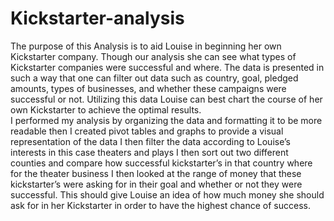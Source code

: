 # Kickstarter-analysis                                                                                                                                                                                                                                                                                                                              
The purpose of this Analysis is to aid Louise in beginning her own Kickstarter company. Though our analysis she can see what types of Kickstarter companies were successful and where. The data is presented in such a way that one can filter out data such as country, goal, pledged amounts, types of businesses, and whether these campaigns were successful or not. Utilizing this data Louise can best chart the course of her own Kickstarter to achieve the optimal results.                                                                                                                                                                                                                                                                                                                                                                                 
I performed my analysis by organizing the data and formatting it to be more readable then I created pivot tables and graphs to provide a visual representation of the data I then filter the data according to Louise’s interests in this case theaters and plays I then sort out two different counties and compare how successful kickstarter’s in that country where for the theater business I then looked at the range of money that these kickstarter’s were asking for in their goal and whether or not they were successful. This should give Louise an idea of how much money she should ask for in her Kickstarter in order to have the highest chance of success.
